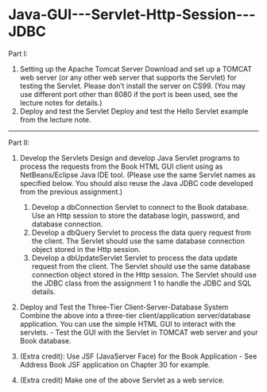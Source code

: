 # Java-GUI---Servlet-Http-Session---JDBC

Part I:  
1. Setting up the Apache Tomcat Server  Download and set up a TOMCAT web server (or any other web server that supports the Servlet) for testing the Servlet. Please don’t  install the server on CS99.  (You may use different port other than 8080 if the port is been used, see the lecture notes for details.)  
2. Deploy and test the Servlet  Deploy and test the Hello Servlet example from the lecture note. 
--------------------------------------------------------------------------------------------  

Part II:  
1. Develop the Servlets  Design and develop Java Servlet programs to process the requests from the Book HTML GUI client using as NetBeans/Eclipse Java IDE tool.  (Please use the same Servlet names as specified below. You should also reuse the Java JDBC code developed from the previous assignment.)  
    1. Develop a dbConnection Servlet to connect to the Book database.  Use an Http session to store the database login, password, and database connection.  
    2. Develop a dbQuery Servlet to process the data query request from the client.  The Servlet should use the same database connection object stored in the Http session.  
    3. Develop a dbUpdateServlet Servlet to process the data update request from the client.  The Servlet should use the same database connection object stored in the Http session.  The Servlet should use the JDBC class from the assignment 1 to handle the JDBC and SQL details. 
    
2. Deploy and Test the Three-Tier Client-Server-Database System  Combine the above into a three-tier client/application server/database application.  You can use the simple HTML GUI to interact with the servlets. - Test the GUI with the Servlet in TOMCAT web server and your Book database.  

3. (Extra credit): Use JSF (JavaServer Face) for the Book Application - See Address Book JSF application on Chapter 30 for example.  

4. (Extra credit) Make one of the above Servlet as a web service.
